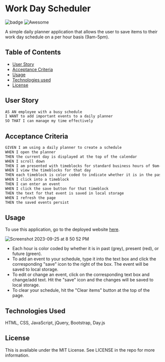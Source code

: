 # Work Day Scheduler
![badge](https://img.shields.io/badge/MIT-License-blue.svg) ![Awesome](https://awesome.re/badge.svg)

A simple daily planner application that allows the user to save items to their work day schedule on a per hour basis (9am-5pm).

## Table of Contents

- [User Story](#user-story)
- [Acceptance Criteria](#acceptance-criteria)
- [Usage](#usage)
- [Technologies used](#technologies-used)
- [License](#license)

## User Story

```md
AS AN employee with a busy schedule
I WANT to add important events to a daily planner
SO THAT I can manage my time effectively
```

## Acceptance Criteria

```md
GIVEN I am using a daily planner to create a schedule
WHEN I open the planner
THEN the current day is displayed at the top of the calendar
WHEN I scroll down
THEN I am presented with timeblocks for standard business hours of 9am-5pm
WHEN I view the timeblocks for that day
THEN each timeblock is color coded to indicate whether it is in the past, present, or future
WHEN I click into a timeblock
THEN I can enter an event
WHEN I click the save button for that timeblock
THEN the text for that event is saved in local storage
WHEN I refresh the page
THEN the saved events persist
```

## Usage

To use this application, go to the deployed website [here](https://tavargas9.github.io/work-day-scheduler/).

![Screenshot 2023-09-25 at 8 50 52 PM](https://github.com/tavargas9/work-day-scheduler/assets/142061829/79914004-b8c8-44a6-8a83-87a6427a55af)

- Each hour is color coded by whether it is in past (grey), present (red), or future (green).
- To add an event to your schedule, type it into the text box and click the corresponding "save" icon to the right of the box. The event will be saved to local storage.
- To edit or change an event, click on the corresponding text box and change/add text. Hit the "save" icon and the changes will be saved to local storage.
- To clear your schedule, hit the "Clear items" button at the top of the page.


## Technologies Used

HTML, CSS, JavaScript, jQuery, Bootstrap, Day.js

## License

This is available under the MIT License. See LICENSE in the repo for more information.
